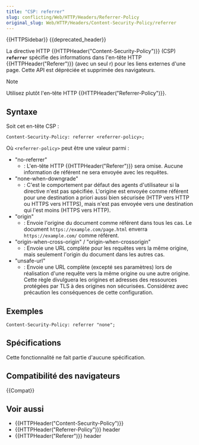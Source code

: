```yaml
---
title: "CSP: referrer"
slug: conflicting/Web/HTTP/Headers/Referrer-Policy
original_slug: Web/HTTP/Headers/Content-Security-Policy/referrer
---
```


{{HTTPSidebar}} {{deprecated_header}}

La directive HTTP {{HTTPHeader("Content-Security-Policy")}} (CSP) **`referrer`** spécifie des informations dans l'en-tête HTTP {{HTTPHeader("Referer")}} (avec un seul r) pour les liens externes d'une page. Cette API est dépréciée et supprimée des navigateurs.

> [!NOTE]
> Utilisez plutôt l'en-tête HTTP {{HTTPHeader("Referrer-Policy")}}.

## Syntaxe

Soit cet en-tête CSP :

```
Content-Security-Policy: referrer <referrer-policy>;
```

Où `<referrer-policy>` peut être une valeur parmi :

- "no-referrer"
  - : L'en-tête HTTP {{HTTPHeader("Referer")}} sera omise. Aucune information de référent ne sera envoyée avec les requêtes.
- "none-when-downgrade"
  - : C'est le comportement par défaut des agents d'utilisateur si la directive n'est pas spécifiée. L'origine est envoyée comme référent pour une destination a priori aussi bien sécurisée (HTTP vers HTTP ou HTTPS vers HTTPS), mais n'est pas envoyée vers une destination qui l'est moins (HTTPS vers HTTP).
- "origin"
  - : Envoie l'origine du document comme référent dans tous les cas.
    Le document `https://example.com/page.html` enverra `https://example.com/` comme référent.
- "origin-when-cross-origin" / "origin-when-crossorigin"
  - : Envoie une URL complète pour les requêtes vers la même origine, mais seulement l'origin du document dans les autres cas.
- "unsafe-url"
  - : Envoie une URL complète (excepté ses paramètres) lors de réalisation d'une requête vers la même origine ou une autre origine. Cette règle divulguera les origines et adresses des ressources protégées par TLS à des origines non sécurisées. Considérez avec précaution les conséquences de cette configuration.

## Exemples

```
Content-Security-Policy: referrer "none";
```

## Spécifications

Cette fonctionnalité ne fait partie d'aucune spécification.

## Compatibilité des navigateurs

{{Compat}}

## Voir aussi

- {{HTTPHeader("Content-Security-Policy")}}
- {{HTTPHeader("Referrer-Policy")}} header
- {{HTTPHeader("Referer")}} header
